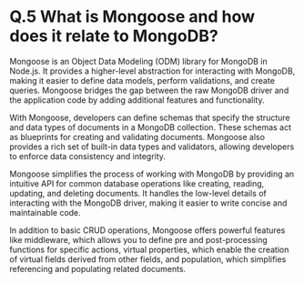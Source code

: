 # Q.5  What is Mongoose and how does it relate to MongoDB?

Mongoose is an Object Data Modeling (ODM) library for MongoDB in Node.js. It provides a higher-level abstraction for interacting with MongoDB, making it easier to define data models, perform validations, and create queries. Mongoose bridges the gap between the raw MongoDB driver and the application code by adding additional features and functionality.

With Mongoose, developers can define schemas that specify the structure and data types of documents in a MongoDB collection. These schemas act as blueprints for creating and validating documents. Mongoose also provides a rich set of built-in data types and validators, allowing developers to enforce data consistency and integrity.

Mongoose simplifies the process of working with MongoDB by providing an intuitive API for common database operations like creating, reading, updating, and deleting documents. It handles the low-level details of interacting with the MongoDB driver, making it easier to write concise and maintainable code.

In addition to basic CRUD operations, Mongoose offers powerful features like middleware, which allows you to define pre and post-processing functions for specific actions, virtual properties, which enable the creation of virtual fields derived from other fields, and population, which simplifies referencing and populating related documents.